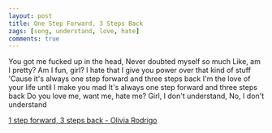 ```yaml
---
layout: post
title: One Step Forward, 3 Steps Back
zags: [song, understand, love, hate]
comments: true
---
```

You got me fucked up in the head, Never doubted myself so much
Like, am I pretty? Am I fun, girl? 
I hate that I give you power over that kind of stuff
'Cause it's always one step forward and three steps back
I'm the love of your life until I make you mad
It's always one step forward and three steps back
Do you love me, want me, hate me? 
Girl, I don't understand, No, I don't understand

[1 step forward, 3 steps back - Olivia Rodrigo](https://youtu.be/w-HfMiue7-k/)